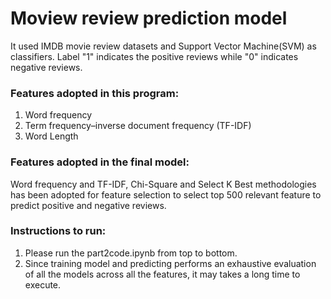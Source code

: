# Moview review prediction model

It used IMDB movie review datasets and Support Vector Machine(SVM) as classifiers. Label "1" indicates the positive reviews while "0" indicates negative reviews.


### **Features adopted in this program:**
1. Word frequency
2. Term frequency–inverse document frequency (TF-IDF)
3. Word Length

### **Features adopted in the final model:**
Word frequency and TF-IDF, Chi-Square and Select K Best methodologies has been adopted for feature selection to select top 500 relevant feature to predict positive and negative reviews.


### **Instructions to run:**
1. Please run the part2code.ipynb from top to bottom.
2. Since training model and predicting performs an exhaustive evaluation of all the models across all the features, it may takes a long time to execute.
